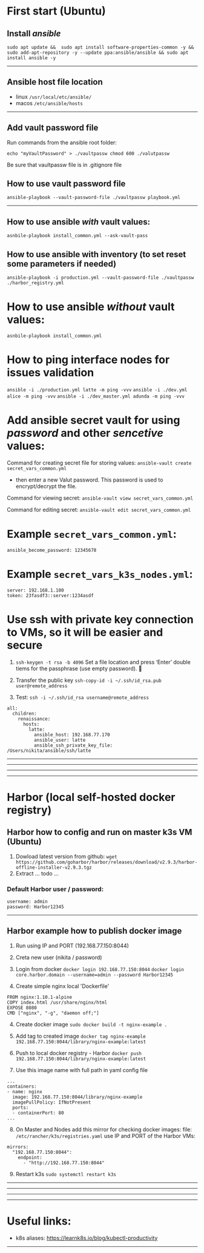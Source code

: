 # First start (Ubuntu)

## Install _ansible_

`sudo apt update && 
sudo apt install software-properties-common -y &&
sudo add-apt-repository -y --update ppa:ansible/ansible &&
sudo apt install ansible -y`

---

## Ansible host file location

-   linux `/usr/local/etc/ansible/`
-   macos `/etc/ansible/hosts`

---

## Add vault password file

Run commands from the ansible root folder:

`echo "myVaultPassword" > ./vaultpassw
chmod 600 ./valutpassw`

Be sure that vaultpassw file is in .gitignore file

## How to use vault password file

`ansible-playbook --vault-password-file ./vaultpassw playbook.yml`

---

## How to use ansible _with_ vault values:

`asnbile-playbook install_common.yml --ask-vault-pass`

## How to use ansible with inventory (to set reset some parameters if needed)

`ansible-playbook -i production.yml --vault-password-file ./vaultpassw ./harbor_registry.yml`

# How to use ansible _without_ vault values:

`asnbile-playbook install_common.yml`

# How to ping interface nodes for issues validation

`ansible -i ./production.yml latte -m ping -vvv`
`ansible -i ./dev.yml alice -m ping -vvv`
`ansible -i ./dev_master.yml adunda -m ping -vvv`

# Add ansible secret vault for using _password_ and other _sencetive_ values:

Command for creating secret file for storing values:
`ansible-vault create secret_vars_common.yml`

-   then enter a new Valut password. This password is used to encrypt/decrypt the file.

Command for viewing secret:
`ansible-vault view secret_vars_common.yml`

Command for editing secret:
`ansible-vault edit secret_vars_common.yml`

# Example `secret_vars_common.yml`:

```
ansible_become_password: 12345678
```

# Example `secret_vars_k3s_nodes.yml`:

```
server: 192.168.1.100
token: 23fasdf3::server:1234asdf
```

# Use ssh with private key connection to VMs, so it will be easier and secure

1. `ssh-keygen -t rsa -b 4096`
   Set a file location and press ‘Enter’ double tiems for the passphrase (use empty password). 🔑

2. Transfer the public key `ssh-copy-id -i ~/.ssh/id_rsa.pub user@remote_address`

3. Test: `ssh -i ~/.ssh/id_rsa username@remote_address`

```
all:
  children:
    renaissance:
      hosts:
        latte:
          ansible_host: 192.168.77.170
          ansible_user: latte
          ansible_ssh_private_key_file: /Users/nikita/ansible/ssh/latte

```

---

---

---

---

# Harbor (local self-hosted docker registry)

## Harbor how to config and run on master k3s VM (Ubuntu)

1. Dowload latest version from github:
   `wget https://github.com/goharbor/harbor/releases/download/v2.9.3/harbor-offline-installer-v2.9.3.tgz`
2. Extract
   ... todo ...

### Default Harbor user / password:

```
username: admin
password: Harbor12345
```

---

## Harbor example how to publish docker image

1. Run using IP and PORT (192.168.77.150:8044)

2. Creta new user (nikita / password)

3. Login from docker
   `docker login 192.168.77.150:8044`
   `docker login core.harbor.domain --username=admin --password Harbor12345`

4. Create simple nginx local 'Dockerfile'

```
FROM nginx:1.10.1-alpine
COPY index.html /usr/share/nginx/html
EXPOSE 8080
CMD ["nginx", "-g", "daemon off;"]

```

4. Create docker image
   `sudo docker build -t nginx-example .`

5. Add tag to created image
   `docker tag nginx-example 192.168.77.150:8044/library/nginx-example:latest`

6. Push to local docker registry - Harbor
   `docker push 192.168.77.150:8044/library/nginx-example:latest`

7. Use this image name with full path in yaml config file

```
...
containers:
- name: nginx
  image: 192.168.77.150:8044/library/nginx-example
  imagePullPolicy: IfNotPresent
  ports:
  - containerPort: 80
...

```

8. On Master and Nodes add this mirror for checking docker images:
   file: `/etc/rancher/k3s/registries.yaml`
   use IP and PORT of the Harbor VMs:

```
mirrors:
  "192.168.77.150:8044":
    endpoint:
      - "http://192.168.77.150:8044"
```

9. Restart k3s
   `sudo systemctl restart k3s`

---

---

---

---

# Useful links:

-   k8s aliases: https://learnk8s.io/blog/kubectl-productivity

---
